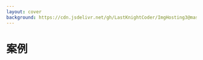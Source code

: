 ```yaml
---
layout: cover
background: https://cdn.jsdelivr.net/gh/LastKnightCoder/ImgHosting3@master/marek-piwnicki-T6PuTQiYr1s-unsplash.3fflj3h7lv20.jpg
---
```


# 案例
